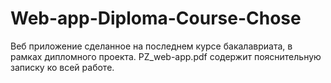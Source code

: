 # Web-app-Diploma-Course-Chose
Веб приложение сделанное на последнем курсе бакалавриата, в рамках дипломного проекта.
PZ_web-app.pdf содержит пояснительную записку ко всей работе.

